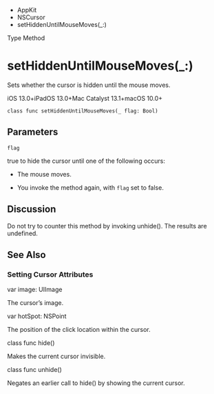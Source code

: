 

- AppKit
- NSCursor
-  setHiddenUntilMouseMoves(\_:) 

Type Method

# setHiddenUntilMouseMoves(\_:)

Sets whether the cursor is hidden until the mouse moves.

iOS 13.0+iPadOS 13.0+Mac Catalyst 13.1+macOS 10.0+

``` source
class func setHiddenUntilMouseMoves(_ flag: Bool)
```

## Parameters 

`flag`  

true to hide the cursor until one of the following occurs:

- The mouse moves.

- You invoke the method again, with `flag` set to false.

## Discussion

Do not try to counter this method by invoking unhide(). The results are undefined.

## See Also

### Setting Cursor Attributes

var image: UIImage

The cursor’s image.

var hotSpot: NSPoint

The position of the click location within the cursor.

class func hide()

Makes the current cursor invisible.

class func unhide()

Negates an earlier call to hide() by showing the current cursor.

